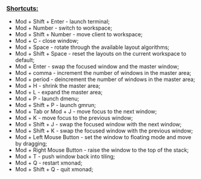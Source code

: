 ### [Shortcuts:](https://xmonad.org/manpage.html)

* Mod + Shift + Enter - launch terminal;
* Mod + Number - switch to workspace;
* Mod + Shift + Number - move client to workspace;
* Mod + C - close window;
* Mod + Space - rotate through the available layout algorithms;
* Mod + Shift + Space - reset the layouts on the current workspace to default;
* Mod + Enter - swap the focused window and the master window;
* Mod + comma - increment the number of windows in the master area;
* Mod + period - deincrement the number of windows in the master area;
* Mod + H - shrink the master area;
* Mod + L - expand the master area;
* Mod + P - launch dmenu;
* Mod + Shift + P - launch gmrun;
* Mod + Tab or Mod + J - move focus to the next window;
* Mod + K - move focus to the previous window;
* Mod + Shift + J - swap the focused window with the next window;
* Mod + Shift + K - swap the focused window with the previous window;
* Mod + Left Mouse Button - set the window to floating mode and move by dragging;
* Mod + Right Mouse Button - raise the window to the top of the stack;
* Mod + T - push window back into tiling;
* Mod + Q - restart xmonad;
* Mod + Shift + Q - quit xmonad;
